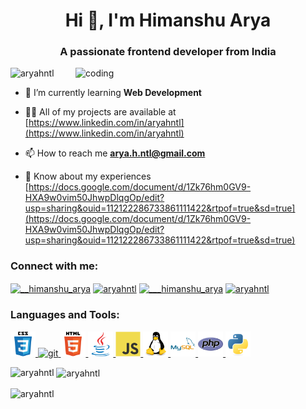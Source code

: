 # <h1 align="center">Hi 👋, I'm Himanshu Arya</h1>
<h3 align="center">A passionate frontend developer from India</h3>

<img align="right" alt="coding" width="400px" src="https://i.pinimg.com/originals/54/e3/7d/54e37d8074ebcde1d96c77d7b2a7f310.gif" >

<p align="left"> <img src="https://komarev.com/ghpvc/?username=aryahntl&label=Profile%20views&color=0e75b6&style=flat" alt="aryahntl" /> </p>

- 🌱 I’m currently learning **Web Development**

- 👨‍💻 All of my projects are available at [https://www.linkedin.com/in/aryahntl](https://www.linkedin.com/in/aryahntl)

- 📫 How to reach me **arya.h.ntl@gmail.com**

- 📄 Know about my experiences [https://docs.google.com/document/d/1Zk76hm0GV9-HXA9w0vim50JhwpDlqgOp/edit?usp=sharing&ouid=112122286733861111422&rtpof=true&sd=true](https://docs.google.com/document/d/1Zk76hm0GV9-HXA9w0vim50JhwpDlqgOp/edit?usp=sharing&ouid=112122286733861111422&rtpof=true&sd=true)

<h3 align="left">Connect with me:</h3>
<p align="left">
<a href="https://twitter.com/__himanshu_arya" target="blank"><img align="center" src="https://raw.githubusercontent.com/rahuldkjain/github-profile-readme-generator/master/src/images/icons/Social/twitter.svg" alt="__himanshu_arya" height="30" width="40" /></a>
<a href="https://linkedin.com/in/aryahntl" target="blank"><img align="center" src="https://raw.githubusercontent.com/rahuldkjain/github-profile-readme-generator/master/src/images/icons/Social/linked-in-alt.svg" alt="aryahntl" height="30" width="40" /></a>
<a href="https://instagram.com/___himanshu_arya" target="blank"><img align="center" src="https://raw.githubusercontent.com/rahuldkjain/github-profile-readme-generator/master/src/images/icons/Social/instagram.svg" alt="___himanshu_arya" height="30" width="40" /></a>
<a href="https://www.leetcode.com/aryahntl" target="blank"><img align="center" src="https://raw.githubusercontent.com/rahuldkjain/github-profile-readme-generator/master/src/images/icons/Social/leet-code.svg" alt="aryahntl" height="30" width="40" /></a>
</p>

<h3 align="left">Languages and Tools:</h3>
<p align="left"> <a href="https://www.w3schools.com/css/" target="_blank" rel="noreferrer"> <img src="https://raw.githubusercontent.com/devicons/devicon/master/icons/css3/css3-original-wordmark.svg" alt="css3" width="40" height="40"/> </a> <a href="https://git-scm.com/" target="_blank" rel="noreferrer"> <img src="https://www.vectorlogo.zone/logos/git-scm/git-scm-icon.svg" alt="git" width="40" height="40"/> </a> <a href="https://www.w3.org/html/" target="_blank" rel="noreferrer"> <img src="https://raw.githubusercontent.com/devicons/devicon/master/icons/html5/html5-original-wordmark.svg" alt="html5" width="40" height="40"/> </a> <a href="https://www.java.com" target="_blank" rel="noreferrer"> <img src="https://raw.githubusercontent.com/devicons/devicon/master/icons/java/java-original.svg" alt="java" width="40" height="40"/> </a> <a href="https://developer.mozilla.org/en-US/docs/Web/JavaScript" target="_blank" rel="noreferrer"> <img src="https://raw.githubusercontent.com/devicons/devicon/master/icons/javascript/javascript-original.svg" alt="javascript" width="40" height="40"/> </a> <a href="https://www.linux.org/" target="_blank" rel="noreferrer"> <img src="https://raw.githubusercontent.com/devicons/devicon/master/icons/linux/linux-original.svg" alt="linux" width="40" height="40"/> </a> <a href="https://www.mysql.com/" target="_blank" rel="noreferrer"> <img src="https://raw.githubusercontent.com/devicons/devicon/master/icons/mysql/mysql-original-wordmark.svg" alt="mysql" width="40" height="40"/> </a> <a href="https://www.php.net" target="_blank" rel="noreferrer"> <img src="https://raw.githubusercontent.com/devicons/devicon/master/icons/php/php-original.svg" alt="php" width="40" height="40"/> </a> <a href="https://www.python.org" target="_blank" rel="noreferrer"> <img src="https://raw.githubusercontent.com/devicons/devicon/master/icons/python/python-original.svg" alt="python" width="40" height="40"/> </a> </p>

<p><img align="left" src="https://github-readme-stats.vercel.app/api/top-langs?username=aryahntl&show_icons=true&locale=en&layout=compact" alt="aryahntl" /></p>

<p>&nbsp;<img align="center" src="https://github-readme-stats.vercel.app/api?username=aryahntl&show_icons=true&locale=en" alt="aryahntl" /></p>

<p><img align="center" src="https://github-readme-streak-stats.herokuapp.com/?user=aryahntl&" alt="aryahntl" /></p>
